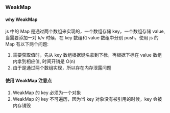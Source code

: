 ### WeakMap

#### why WeakMap

js 中的 Map 是通过两个数组来实现的，一个数组存储 key，一个数组存储 value, 当需要添加一对 k/v 时候，在 key 数组和 value 数组中分别 push。使用 js 的 Map 有以下两个问题:

1. 需要获取值时，先从 key 数组根据键名拿到下标，再根据下标在 value 数组内拿到相应值, 时间开销是 O(n)
2. 由于是通过两个数组实现，所以存在内存泄露问题

#### 使用 WeakMap 注意点

1. WeakMap 的 key 必须为一个对象
2. WeakMap 的 key 不可遍历，因为当 key 对象没有被引用的时候，key 会被内存销毁
